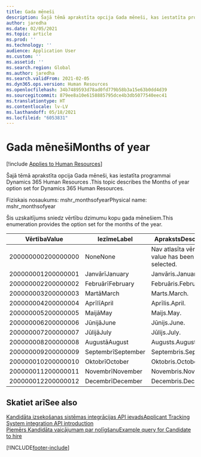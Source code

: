 ```yaml
---
title: Gada mēneši
description: Šajā tēmā aprakstīta opcija Gada mēneši, kas iestatīta programmai Dynamics 365 Human Resources .
author: jaredha
ms.date: 02/05/2021
ms.topic: article
ms.prod: ''
ms.technology: ''
audience: Application User
ms.custom: ''
ms.assetid: ''
ms.search.region: Global
ms.author: jaredha
ms.search.validFrom: 2021-02-05
ms.dyn365.ops.version: Human Resources
ms.openlocfilehash: 34b7489593d78ad0fd779b58b3a15e63b0dd4d39
ms.sourcegitcommit: 879ee8a10e6158885795dce4b3db5077540eec41
ms.translationtype: HT
ms.contentlocale: lv-LV
ms.lasthandoff: 05/18/2021
ms.locfileid: "6053831"
---
```

# <a name="months-of-year"></a><span data-ttu-id="604df-103">Gada mēneši</span><span class="sxs-lookup"><span data-stu-id="604df-103">Months of year</span></span>

[!include [Applies to Human Resources](../includes/applies-to-hr.md)]

<span data-ttu-id="604df-104">Šajā tēmā aprakstīta opcija Gada mēneši, kas iestatīta programmai Dynamics 365 Human Resources .</span><span class="sxs-lookup"><span data-stu-id="604df-104">This topic describes the Months of year option set for Dynamics 365 Human Resources.</span></span>

<span data-ttu-id="604df-105">Fiziskais nosaukums: mshr_monthsofyear</span><span class="sxs-lookup"><span data-stu-id="604df-105">Physical name: mshr_monthsofyear</span></span>

<span data-ttu-id="604df-106">Šis uzskaitījums sniedz vērtību dzimumu kopu gada mēnešiem.</span><span class="sxs-lookup"><span data-stu-id="604df-106">This enumeration provides the option set for the months of the year.</span></span>

| <span data-ttu-id="604df-107">Vērtība</span><span class="sxs-lookup"><span data-stu-id="604df-107">Value</span></span> | <span data-ttu-id="604df-108">Iezīme</span><span class="sxs-lookup"><span data-stu-id="604df-108">Label</span></span> | <span data-ttu-id="604df-109">Apraksts</span><span class="sxs-lookup"><span data-stu-id="604df-109">Description</span></span> |
| --- | --- | --- |
| <span data-ttu-id="604df-110">200000000</span><span class="sxs-lookup"><span data-stu-id="604df-110">200000000</span></span> | <span data-ttu-id="604df-111">None</span><span class="sxs-lookup"><span data-stu-id="604df-111">None</span></span> | <span data-ttu-id="604df-112">Nav atlasīta vērtība.</span><span class="sxs-lookup"><span data-stu-id="604df-112">No value has been selected.</span></span> |
| <span data-ttu-id="604df-113">200000001</span><span class="sxs-lookup"><span data-stu-id="604df-113">200000001</span></span> | <span data-ttu-id="604df-114">Janvārī</span><span class="sxs-lookup"><span data-stu-id="604df-114">January</span></span> | <span data-ttu-id="604df-115">Janvāris.</span><span class="sxs-lookup"><span data-stu-id="604df-115">January.</span></span> |
| <span data-ttu-id="604df-116">200000002</span><span class="sxs-lookup"><span data-stu-id="604df-116">200000002</span></span> | <span data-ttu-id="604df-117">Februārī</span><span class="sxs-lookup"><span data-stu-id="604df-117">February</span></span> | <span data-ttu-id="604df-118">Februāris.</span><span class="sxs-lookup"><span data-stu-id="604df-118">February.</span></span> |
| <span data-ttu-id="604df-119">200000003</span><span class="sxs-lookup"><span data-stu-id="604df-119">200000003</span></span> | <span data-ttu-id="604df-120">Martā</span><span class="sxs-lookup"><span data-stu-id="604df-120">March</span></span> | <span data-ttu-id="604df-121">Marts.</span><span class="sxs-lookup"><span data-stu-id="604df-121">March.</span></span> |
| <span data-ttu-id="604df-122">200000004</span><span class="sxs-lookup"><span data-stu-id="604df-122">200000004</span></span> | <span data-ttu-id="604df-123">Aprīlī</span><span class="sxs-lookup"><span data-stu-id="604df-123">April</span></span> | <span data-ttu-id="604df-124">Aprīlis.</span><span class="sxs-lookup"><span data-stu-id="604df-124">April.</span></span> |
| <span data-ttu-id="604df-125">200000005</span><span class="sxs-lookup"><span data-stu-id="604df-125">200000005</span></span> | <span data-ttu-id="604df-126">Maijā</span><span class="sxs-lookup"><span data-stu-id="604df-126">May</span></span> | <span data-ttu-id="604df-127">Maijs.</span><span class="sxs-lookup"><span data-stu-id="604df-127">May.</span></span> |
| <span data-ttu-id="604df-128">200000006</span><span class="sxs-lookup"><span data-stu-id="604df-128">200000006</span></span> | <span data-ttu-id="604df-129">Jūnijā</span><span class="sxs-lookup"><span data-stu-id="604df-129">June</span></span> | <span data-ttu-id="604df-130">Jūnijs.</span><span class="sxs-lookup"><span data-stu-id="604df-130">June.</span></span> |
| <span data-ttu-id="604df-131">200000007</span><span class="sxs-lookup"><span data-stu-id="604df-131">200000007</span></span> | <span data-ttu-id="604df-132">Jūlijā</span><span class="sxs-lookup"><span data-stu-id="604df-132">July</span></span> | <span data-ttu-id="604df-133">Jūlijs.</span><span class="sxs-lookup"><span data-stu-id="604df-133">July.</span></span> |
| <span data-ttu-id="604df-134">200000008</span><span class="sxs-lookup"><span data-stu-id="604df-134">200000008</span></span> | <span data-ttu-id="604df-135">Augustā</span><span class="sxs-lookup"><span data-stu-id="604df-135">August</span></span> | <span data-ttu-id="604df-136">Augusts.</span><span class="sxs-lookup"><span data-stu-id="604df-136">August.</span></span> |
| <span data-ttu-id="604df-137">200000009</span><span class="sxs-lookup"><span data-stu-id="604df-137">200000009</span></span> | <span data-ttu-id="604df-138">Septembrī</span><span class="sxs-lookup"><span data-stu-id="604df-138">September</span></span> | <span data-ttu-id="604df-139">Septembris.</span><span class="sxs-lookup"><span data-stu-id="604df-139">September.</span></span> |
| <span data-ttu-id="604df-140">200000010</span><span class="sxs-lookup"><span data-stu-id="604df-140">200000010</span></span> | <span data-ttu-id="604df-141">Oktobrī</span><span class="sxs-lookup"><span data-stu-id="604df-141">October</span></span> | <span data-ttu-id="604df-142">Oktobris.</span><span class="sxs-lookup"><span data-stu-id="604df-142">October.</span></span> |
| <span data-ttu-id="604df-143">200000011</span><span class="sxs-lookup"><span data-stu-id="604df-143">200000011</span></span> | <span data-ttu-id="604df-144">Novembrī</span><span class="sxs-lookup"><span data-stu-id="604df-144">November</span></span> | <span data-ttu-id="604df-145">Novembris.</span><span class="sxs-lookup"><span data-stu-id="604df-145">November.</span></span> |
| <span data-ttu-id="604df-146">200000012</span><span class="sxs-lookup"><span data-stu-id="604df-146">200000012</span></span> | <span data-ttu-id="604df-147">Decembrī</span><span class="sxs-lookup"><span data-stu-id="604df-147">December</span></span> | <span data-ttu-id="604df-148">Decembris.</span><span class="sxs-lookup"><span data-stu-id="604df-148">December.</span></span> |

## <a name="see-also"></a><span data-ttu-id="604df-149">Skatiet arī</span><span class="sxs-lookup"><span data-stu-id="604df-149">See also</span></span>

[<span data-ttu-id="604df-150">Kandidāta izsekošanas sistēmas integrācijas API ievads</span><span class="sxs-lookup"><span data-stu-id="604df-150">Applicant Tracking System integration API introduction</span></span>](hr-admin-integration-ats-api-introduction.md)<br>
[<span data-ttu-id="604df-151">Piemērs Kandidāta vaicājumam par nolīgšanu</span><span class="sxs-lookup"><span data-stu-id="604df-151">Example query for Candidate to hire</span></span>](hr-admin-integration-ats-api-candidate-to-hire-example-query.md)


[!INCLUDE[footer-include](../includes/footer-banner.md)]